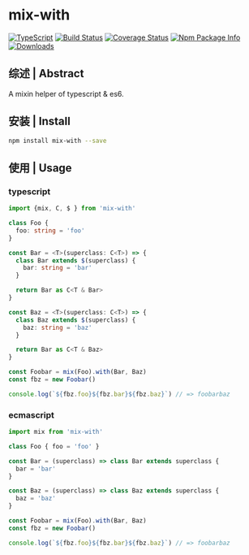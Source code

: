 # mix-with

[![TypeScript](https://img.shields.io/badge/lang-typescript-blue.svg)](https://www.tslang.cn/) [![Build Status](https://travis-ci.org/yusangeng/mix-with.svg?branch=master)](https://travis-ci.org/yusangeng/mix-with) [![Coverage Status](https://coveralls.io/repos/github/yusangeng/mix-with/badge.svg?branch=master)](https://coveralls.io/github/yusangeng/mix-with?branch=master) [![Npm Package Info](https://badge.fury.io/js/mix-with.svg)](https://www.npmjs.com/package/mix-with) [![Downloads](https://img.shields.io/npm/dw/mix-with.svg?style=flat)](https://www.npmjs.com/package/mix-with)

## 综述 | Abstract

A mixin helper of typescript & es6.

## 安装 | Install

``` bash
npm install mix-with --save
```

## 使用 | Usage

### typescript

``` ts
import {mix, C, $ } from 'mix-with'

class Foo {
  foo: string = 'foo'
}

const Bar = <T>(superclass: C<T>) => {
  class Bar extends $(superclass) {
    bar: string = 'bar'
  }

  return Bar as C<T & Bar>
}

const Baz = <T>(superclass: C<T>) => {
  class Baz extends $(superclass) {
    baz: string = 'baz'
  }

  return Bar as C<T & Baz>
}

const Foobar = mix(Foo).with(Bar, Baz)
const fbz = new Foobar()

console.log(`${fbz.foo}${fbz.bar}${fbz.baz}`) // => foobarbaz
```

### ecmascript

``` js
import mix from 'mix-with'

class Foo { foo = 'foo' }

const Bar = (superclass) => class Bar extends superclass {
  bar = 'bar'
}

const Baz = (superclass) => class Baz extends superclass {
  baz = 'baz'
}

const Foobar = mix(Foo).with(Bar, Baz)
const fbz = new Foobar()

console.log(`${fbz.foo}${fbz.bar}${fbz.baz}`) // => foobarbaz
```
